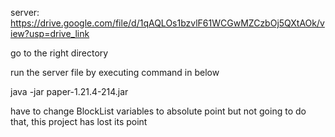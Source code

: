 server: https://drive.google.com/file/d/1qAQLOs1bzvlF61WCGwMZCzbOj5QXtAOk/view?usp=drive_link

go to the right directory

run the server file by executing command in below

java -jar paper-1.21.4-214.jar


have to change BlockList variables to absolute point but not going to do that, this project has lost its point
